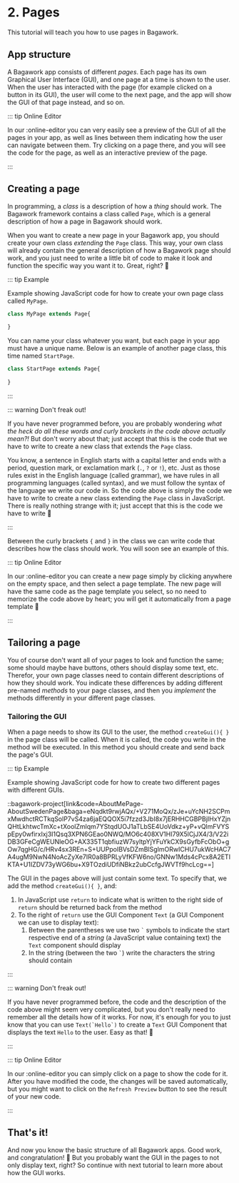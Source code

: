 # 2. Pages
This tutorial will teach you how to use pages in Bagawork.

## App structure
A Bagawork app consists of different *pages*. Each page has its own Graphical User Interface (GUI), and one page at a time is shown to the user. When the user has interacted with the page (for example clicked on a button in its GUI), the user will come to the next page, and the app will show the GUI of that page instead, and so on.

::: tip Online Editor

In our :online-editor you can very easily see a preview of the GUI of all the pages in your app, as well as lines between them indicating how the user can navigate between them. Try clicking on a page there, and you will see the code for the page, as well as an interactive preview of the page.

:::

## Creating a page
In programming, a *class* is a description of how a *thing* should work. The Bagawork framework contains a class called `Page`, which is a general description of how a page in Bagawork should work.

When you want to create a new page in your Bagawork app, you should create your own class *extending* the `Page` class. This way, your own class will already contain the general description of how a Bagawork page should work, and you just need to write a little bit of code to make it look and function the specific way you want it to. Great, right? 🙂

::: tip Example

Example showing JavaScript code for how to create your own page class called `MyPage`.

```js
class MyPage extends Page{
	
}
```

You can name your class whatever you want, but each page in your app must have a unique name. Below is an example of another page class, this time named `StartPage`.

```js
class StartPage extends Page{
	
}
```

:::

::: warning Don't freak out!

If you have never programmed before, you are probably wondering *what the heck do all these words and curly brackets in the code above actually mean?!* But don't worry about that; just accept that this is the code that we have to write to create a new class that extends the `Page` class.

You know, a sentence in English starts with a capital letter and ends with a period, question mark, or exclamation mark (`.`, `?` or `!`), etc. Just as those rules exist in the English language (called grammar), we have rules in all programming languages (called syntax), and we must follow the syntax of the language we write our code in. So the code above is simply the code we have to write to create a new class extending the `Page` class in JavaScript. There is really nothing strange with it; just accept that this is the code we have to write 🙂

:::

Between the curly brackets `{` and `}` in the class we can write code that describes how the class should work. You will soon see an example of this.

::: tip Online Editor

In our :online-editor you can create a new page simply by clicking anywhere on the empty space, and then select a page template. The new page will have the same code as the page template you select, so no need to memorize the code above by heart; you will get it automatically from a page template 🙂

:::

## Tailoring a page
You of course don't want all of your pages to look and function the same; some should maybe have buttons, others should display some text, etc. Therefor, your own page classes need to contain different descriptions of how they should work. You indicate these differences by adding different pre-named *methods* to your page classes, and then you *implement* the methods differently in your different page classes.

### Tailoring the GUI
When a page needs to show its GUI to the user, the method `createGui(){ }` in the page class will be called. When it is called, the code you write in the method will be executed. In this method you should create and send back the page's GUI.

::: tip Example

Example showing JavaScript code for how to create two different pages with different GUIs.

::bagawork-project[link&code=AboutMePage-AboutSwedenPage&baga=eNqdkt9rwjAQx/+V271MoQx/zJe+uYcNH2SCPmxMwdhctRCTkqSolP7vS4za6jaEQQOX5i7fzzd3JbI8x7jERHHCGBPBjIHxYZjnQHtLkhtwcTmXc+tXoolZmlqm7YStqdUOJ1aTLbSE4UoVdkz+yP+vQlmFVYSpEpy0wfirxIxj3I1Qsq3XPN6GEao0NWQ/MO6c408XV1HI79X5lCjJX4/3/V22iDB3GFeCgWEUNleOG+AX335T1qbfiuzW7syltpYjYFuYkCX9sGyfbFcObO+gOw7qgHG/c/HRv4sx3REn+S+UUPpoIBVsDZmBlSgImORwICHU7ukWcHAC7A4ugM9NwN4NoAcZyXe7IR0a8BPRLyVfKFW6no/GNNw1Mds4cPcx8A2ETIKTA+U1IZDV73yWG6bu+X9TOzdiUDfiNBkz2ubCcfgJWVTf9hcLcg==]

The GUI in the pages above will just contain some text. To specify that, we add the method `createGui(){ }`, and:

1. In JavaScript use `return` to indicate what is written to the right side of `return` should be returned back from the method
2. To the right of `return` use the GUI Component `Text` (a GUI Component we can use to display text):
	1. Between the parentheses we use two `` ` `` symbols to indicate the start respective end of a *string* (a JavaScript value containing text) the `Text` component should display
	2. In the string (between the two `` ` ``) write the characters the string should contain

:::

::: warning Don't freak out!

If you have never programmed before, the code and the description of the code above might seem very complicated, but you don't really need to remember all the details how of it works. For now, it's enough for you to just know that you can use `` Text(`Hello`) `` to create a `Text` GUI Component that displays the text `Hello` to the user. Easy as that! 🙂

:::

::: tip Online Editor

In our :online-editor you can simply click on a page to show the code for it. After you have modified the code, the changes will be saved automatically, but you might want to click on the `Refresh Preview` button to see the result of your new code.

:::




## That's it!
And now you know the basic structure of all Bagawork apps. Good work, and congratulation! 🥳 But you probably want the GUI in the pages to not only display text, right? So continue with next tutorial to learn more about how the GUI works.